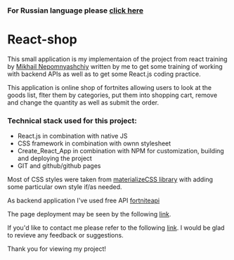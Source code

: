 ### For Russian language please [click here](./README_ru.md)

# React-shop

This small application is my implementaion of the project from react training by [Mikhail Nepomnyashchiy](https://github.com/michey85) written by me to get some training of working with backend APIs as well as to get some React.js coding practice.

This application is online shop of fortnites allowing users to look at the goods list, flter them by categories, put them into shopping cart, remove and change the quantity as well as submit the order.

### Technical stack used for this project:

- React.js in combination with native JS
- CSS framework in combination with ownn stylesheet
- Create_React_App in combination with NPM for customization, building and deploying the project
- GIT and github/github pages

Most of CSS styles were taken from [materializeCSS library](https://materializecss.com/) with adding some particular own style if/as needed.

As backend application I've used free API [fortniteapi](https://fortniteapi.io/)

The page deployment may be seen by the following [link](https://nikolaykrishtopa.github.io/react-shop/).

If you'd like to contact me please refer to the following [link](mailto:nikolay.krishtopa@gmail.com). I would be glad to revieve any feedback or suggestions.

Thank you for viewing my project!
